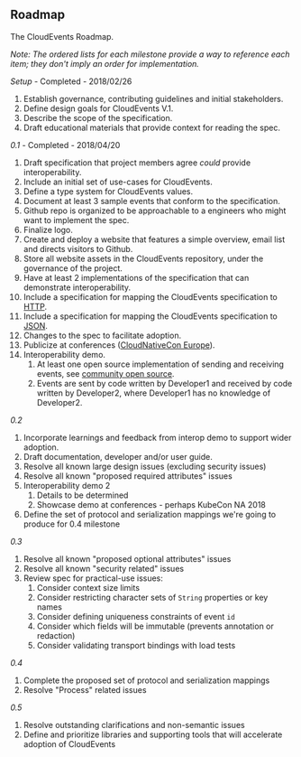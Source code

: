 ## Roadmap

The CloudEvents Roadmap.

_Note: The ordered lists for each milestone provide a way to reference each
item; they don't imply an order for implementation._

*Setup* - Completed - 2018/02/26

1. Establish governance, contributing guidelines and initial stakeholders.
1. Define design goals for CloudEvents V.1.
1. Describe the scope of the specification.
1. Draft educational materials that provide context for reading the spec.

*0.1* - Completed - 2018/04/20

1. Draft specification that project members agree *could* provide
   interoperability.
1. Include an initial set of use-cases for CloudEvents.
1. Define a type system for CloudEvents values.
1. Document at least 3 sample events that conform to the specification.
1. Github repo is organized to be approachable to a engineers who might want
   to implement the spec.
1. Finalize logo.
1. Create and deploy a website that features a simple overview, email list and
   directs visitors to Github.
1. Store all website assets in the CloudEvents repository, under the governance
   of the project.
1. Have at least 2 implementations of the specification that can demonstrate
   interoperability.
1. Include a specification for mapping the CloudEvents specification to
   [HTTP](http-transport-binding.md).
1. Include a specification for mapping the CloudEvents specification to
   [JSON](json-format.md).
1. Changes to the spec to facilitate adoption.
1. Publicize at conferences
   ([CloudNativeCon Europe](https://events.linuxfoundation.org/events/kubecon-cloudnativecon-north-america-2018/)).
1. Interoperability demo.
    1.  At least one open source implementation of sending and receiving
        events, see
        [community open source](https://github.com/cloudevents/spec/blob/master/community/open-source.md).
    1. Events are sent by code written by Developer1 and received by code
       written by Developer2, where Developer1 has no knowledge of Developer2.

*0.2*

1. Incorporate learnings and feedback from interop demo to support wider
   adoption.
1. Draft documentation, developer and/or user guide.
1. Resolve all known large design issues (excluding security issues)
1. Resolve all known "proposed required attributes" issues
1. Interoperability demo 2
    1. Details to be determined
    1. Showcase demo at conferences - perhaps KubeCon NA 2018
1. Define the set of protocol and serialization mappings we're going to
   produce for 0.4 milestone

*0.3*

1. Resolve all known "proposed optional attributes" issues
1. Resolve all known "security related" issues
1. Review spec for practical-use issues:
    1. Consider context size limits
    1. Consider restricting character sets of `String` properties or key names
    1. Consider defining uniqueness constraints of event `id`
    1. Consider which fields will be immutable (prevents annotation or
       redaction)
    1. Consider validating transport bindings with load tests

*0.4*

1. Complete the proposed set of protocol and serialization mappings
1. Resolve "Process" related issues

*0.5*

1. Resolve outstanding clarifications and non-semantic issues
1. Define and prioritize libraries and supporting tools that will accelerate
   adoption of CloudEvents

